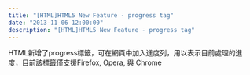 ```yaml
---
title: "[HTML]HTML5 New Feature - progress tag"
date: "2013-11-06 12:00:00"
description: "[HTML]HTML5 New Feature - progress tag"
---
```


<p>HTML新增了progress標籤，可在網頁中加入進度列，用以表示目前處理的進度，目前該標籤僅支援Firefox, Opera, 與 Chrome</p>  <p><img title="Firefox" alt="Firefox" src="\images\posts\e1e43570-4a63-43f2-a8f5-542d120de299